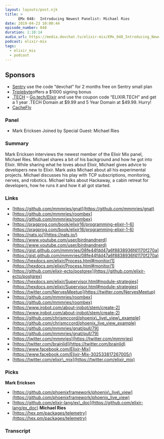 ```yaml
---
layout: layouts/post.njk
title: >
      EMx 048:  Introducing Newest Panelist: Michael Ries
date: 2019-04-23 10:00:44
episode_number: 048
duration: 1:10:14
audio_url: https://media.devchat.tv/elixir-mix/EMx_048_Introducing_Newest_Panelist_Michael_Reis.mp3.
podcast: elixir-mix
tags: 
  - elixir_mix
  - podcast
---
```


## **Sponsors**

- [Sentry](https://sentry.io/) use the code “devchat” for 2 months free on Sentry small plan
- [Triplebyte](https://triplebyte.com/elixir)offers a $1000 signing bonus
- [.TECH](https://get.tech/) – [Go.tech/Elixir](https://get.tech/?&coupon=ELIXIR.TECH&utm_source=Influencer&utm_medium=Podcast&utm_campaign=ElixirMix) and use the coupon code “ELIXIR.TECH” and get a 1 year .TECH Domain at $9.99 and 5 Year Domain at $49.99. Hurry!
- [CacheFly](https://www.cachefly.com/)

### **Panel**

- Mark Ericksen
Joined by Special Guest: Michael Ries
### **Summary**
Mark Ericksen interviews the newest member of the Elixir Mix panel, Michael Ries. Michael shares a bit of his background and how he got into Elixir. While sharing what he loves about Elixir, Michael gives advice to developers new to Elixir. Mark asks Michael about all his experimental projects. Michael discusses his play with TCP subscriptions, monitoring, nerves, and robotics. Michael talks about Hackaway, a cabin retreat for developers, how he runs it and how it all got started.
### **Links**

- [https://github.com/mmmries/gnat](https://github.com/mmmries/gnat)
- [https://github.com/mmmries/roombex](https://github.com/mmmries/roombex)
- [https://pragprog.com/book/elixir16/programming-elixir-1-6](https://pragprog.com/book/elixir16/programming-elixir-1-6)
- [https://nats.io/](https://nats.io/)
- [https://www.youtube.com/user/birdnandnerd](https://www.youtube.com/user/birdnandnerd)
- [https://gist.github.com/mmmries/08fe44fdd47a6f8838936f41170f270a](https://gist.github.com/mmmries/08fe44fdd47a6f8838936f41170f270a)
- [https://hexdocs.pm/elixir/Process.html#monitor/1](https://hexdocs.pm/elixir/Process.html#monitor/1)
- [https://github.com/elixir-ecto/postgrex](https://github.com/elixir-ecto/postgrex)
- [https://hexdocs.pm/elixir/Supervisor.html#module-strategies](https://hexdocs.pm/elixir/Supervisor.html#module-strategies)
- [https://twitter.com/NervesMeetup](https://twitter.com/NervesMeetup)
- [https://github.com/mmmries/roombex](https://github.com/mmmries/roombex)
- [https://www.irobot.com/about-irobot/stem/create-2](https://www.irobot.com/about-irobot/stem/create-2)
- [https://github.com/chrismccord/phoenix\_live\_view\_example](https://github.com/chrismccord/phoenix_live_view_example)
- [https://github.com/mmmries/gnat/pull/79](https://github.com/mmmries/gnat/pull/79)
- [https://twitter.com/mmmries](https://twitter.com/mmmries)
- [https://twitter.com/brainlid](https://twitter.com/brainlid)
- [https://www.facebook.com/Elixir-Mix](https://www.facebook.com/Elixir-Mix-302533817267005/)
- [https://twitter.com/elixir\_mix](https://twitter.com/elixir_mix)

### **Picks**
 **Mark Ericksen**
- [https://github.com/phoenixframework/phoenix\_live\_view](https://github.com/phoenixframework/phoenix_live_view)
- [https://github.com/elixir-lang/ex\_doc](https://github.com/elixir-lang/ex_doc)
**Michael Ries**
- [https://hex.pm/packages/telemetry](https://hex.pm/packages/telemetry)


### Transcript


